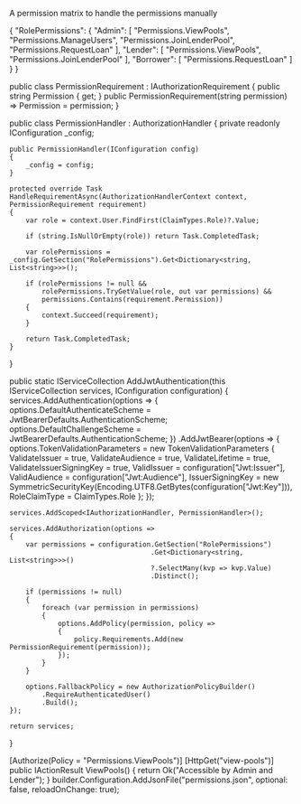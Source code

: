  A permission matrix to handle the permissions manually

 {
  "RolePermissions": {
    "Admin": [
      "Permissions.ViewPools",
      "Permissions.ManageUsers",
      "Permissions.JoinLenderPool",
      "Permissions.RequestLoan"
    ],
    "Lender": [
      "Permissions.ViewPools",
      "Permissions.JoinLenderPool"
    ],
    "Borrower": [
      "Permissions.RequestLoan"
    ]
  }
}

public class PermissionRequirement : IAuthorizationRequirement
{
    public string Permission { get; }
    public PermissionRequirement(string permission) => Permission = permission;
}

public class PermissionHandler : AuthorizationHandler<PermissionRequirement>
{
    private readonly IConfiguration _config;

    public PermissionHandler(IConfiguration config)
    {
        _config = config;
    }

    protected override Task HandleRequirementAsync(AuthorizationHandlerContext context, PermissionRequirement requirement)
    {
        var role = context.User.FindFirst(ClaimTypes.Role)?.Value;

        if (string.IsNullOrEmpty(role)) return Task.CompletedTask;

        var rolePermissions = _config.GetSection("RolePermissions").Get<Dictionary<string, List<string>>>();

        if (rolePermissions != null &&
            rolePermissions.TryGetValue(role, out var permissions) &&
            permissions.Contains(requirement.Permission))
        {
            context.Succeed(requirement);
        }

        return Task.CompletedTask;
    }
}


public static IServiceCollection AddJwtAuthentication(this IServiceCollection services, IConfiguration configuration)
{
    services.AddAuthentication(options =>
    {
        options.DefaultAuthenticateScheme = JwtBearerDefaults.AuthenticationScheme;
        options.DefaultChallengeScheme = JwtBearerDefaults.AuthenticationScheme;
    })
    .AddJwtBearer(options =>
    {
        options.TokenValidationParameters = new TokenValidationParameters
        {
            ValidateIssuer = true,
            ValidateAudience = true,
            ValidateLifetime = true,
            ValidateIssuerSigningKey = true,
            ValidIssuer = configuration["Jwt:Issuer"],
            ValidAudience = configuration["Jwt:Audience"],
            IssuerSigningKey = new SymmetricSecurityKey(Encoding.UTF8.GetBytes(configuration["Jwt:Key"])),
            RoleClaimType = ClaimTypes.Role
        };
    });

    services.AddScoped<IAuthorizationHandler, PermissionHandler>();

    services.AddAuthorization(options =>
    {
        var permissions = configuration.GetSection("RolePermissions")
                                       .Get<Dictionary<string, List<string>>>()
                                       ?.SelectMany(kvp => kvp.Value)
                                       .Distinct();

        if (permissions != null)
        {
            foreach (var permission in permissions)
            {
                options.AddPolicy(permission, policy =>
                {
                    policy.Requirements.Add(new PermissionRequirement(permission));
                });
            }
        }

        options.FallbackPolicy = new AuthorizationPolicyBuilder()
            .RequireAuthenticatedUser()
            .Build();
    });

    return services;
}

[Authorize(Policy = "Permissions.ViewPools")]
[HttpGet("view-pools")]
public IActionResult ViewPools()
{
    return Ok("Accessible by Admin and Lender");
}
builder.Configuration.AddJsonFile("permissions.json", optional: false, reloadOnChange: true);
